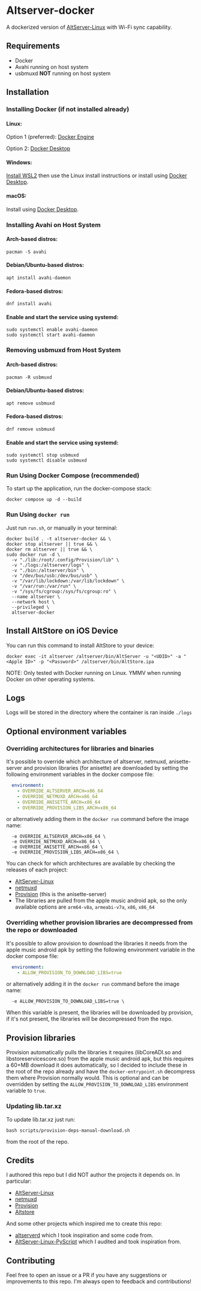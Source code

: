 # Altserver-docker

A dockerized version of [AltServer-Linux](https://github.com/NyaMisty/AltServer-Linux) with Wi-Fi sync capability. 

## Requirements

- Docker
- Avahi running on host system
- usbmuxd **NOT** running on host system

## Installation

### Installing Docker (if not installed already)

#### Linux:
Option 1 (preferred): [Docker Engine](https://docs.docker.com/engine/install/)

Option 2: [Docker Desktop](https://docs.docker.com/desktop/install/linux-install/)

#### Windows:
[Install WSL2](https://docs.docker.com/desktop/wsl/) then use the Linux install instructions or install using [Docker Desktop](https://docs.docker.com/desktop/install/windows-install/).

#### macOS:
Install using [Docker Desktop](https://docs.docker.com/desktop/install/mac-install/).

### Installing Avahi on Host System

#### Arch-based distros:
```shell
pacman -S avahi
```

#### Debian/Ubuntu-based distros:
```shell
apt install avahi-daemon
```

#### Fedora-based distros:
```shell
dnf install avahi
```

#### Enable and start the service using systemd:
```shell
sudo systemctl enable avahi-daemon
sudo systemctl start avahi-daemon
```

### Removing usbmuxd from Host System

#### Arch-based distros:
```shell
pacman -R usbmuxd
```

#### Debian/Ubuntu-based distros:
```shell
apt remove usbmuxd
```

#### Fedora-based distros:
```shell
dnf remove usbmuxd
```

#### Enable and start the service using systemd:
```shell
sudo systemctl stop usbmuxd
sudo systemctl disable usbmuxd
```

### Run Using Docker Compose (recommended)

To start up the application, run the docker-compose stack:

```shell
docker compose up -d --build
```

### Run Using `docker run`

Just run `run.sh`, or manually in your terminal:

```shell
docker build . -t altserver-docker && \
docker stop altserver || true && \
docker rm altserver || true && \
sudo docker run -d \
  -v "./lib:/root/.config/Provision/lib" \
  -v "./logs:/altserver/logs" \
  -v "./bin:/altserver/bin" \
  -v "/dev/bus/usb:/dev/bus/usb" \
  -v "/var/lib/lockdown:/var/lib/lockdown" \
  -v "/var/run:/var/run" \
  -v "/sys/fs/cgroup:/sys/fs/cgroup:ro" \
  --name altserver \
  --network host \
  --privileged \
  altserver-docker 
```

## Install AltStore on iOS Device

You can run this command to install AltStore to your device:

```shell
docker exec -it altserver /altserver/bin/AltServer -u "<UDID>" -a "<Apple ID>" -p "<Password>" /altserver/bin/AltStore.ipa
```

NOTE: Only tested with Docker running on Linux. YMMV when running Docker on other operating systems.

## Logs

Logs will be stored in the directory where the container is ran inside `./logs`

## Optional environment variables

### Overriding architectures for libraries and binaries

It's possible to override which architecture of altserver, netmuxd, anisette-server and provision libraries (for anisette) are downloaded by setting the following environment variables in the docker compose file:

```yaml
  environment:
    - OVERRIDE_ALTSERVER_ARCH=x86_64
    - OVERRIDE_NETMUXD_ARCH=x86_64
    - OVERRIDE_ANISETTE_ARCH=x86_64
    - OVERRIDE_PROVISION_LIBS_ARCH=x86_64
```

or alternatively adding them in the `docker run` command before the image name:

```shell
  -e OVERRIDE_ALTSERVER_ARCH=x86_64 \
  -e OVERRIDE_NETMUXD_ARCH=x86_64 \
  -e OVERRIDE_ANISETTE_ARCH=x86_64 \
  -e OVERRIDE_PROVISION_LIBS_ARCH=x86_64 \
```

You can check for which architectures are available by checking the releases of each project:

- [AltServer-Linux](https://github.com/NyaMisty/AltServer-Linux/releases)
- [netmuxd](https://github.com/jkcoxson/netmuxd/releases)
- [Provision](https://github.com/Dadoum/Provision/releases) (this is the anisette-server)
- The libraries are pulled from the apple music android apk, so the only available options are `arm64-v8a`, `armeabi-v7a`, `x86`, `x86_64`

### Overriding whether provision libraries are decompressed from the repo or downloaded

It's possible to allow provision to download the libraries it needs from the apple music android apk by setting the following environment variable in the docker compose file:

```yaml
  environment:
    - ALLOW_PROVISION_TO_DOWNLOAD_LIBS=true
```

or alternatively adding it in the `docker run` command before the image name:

```shell
  -e ALLOW_PROVISION_TO_DOWNLOAD_LIBS=true \
```

When this variable is present, the libraries will be downloaded by provision, if it's not present, the libraries will be decompressed from the repo.

## Provision libraries

Provision automatically pulls the libraries it requires (libCoreADI.so and libstoreservicescore.so) from the apple music android apk, but this requires a 60+MB download it does automatically, so I decided to include these in the root of the repo already and have the `docker-entrypoint.sh` decompress them where Provision normally would. This is optional and can be overridden by setting the `ALLOW_PROVISION_TO_DOWNLOAD_LIBS` environment variable to `true`.

### Updating lib.tar.xz

To update lib.tar.xz just run:

```shell
bash scripts/provision-deps-manual-download.sh
```

from the root of the repo.

## Credits

I authored this repo but I did NOT author the projects it depends on. In particular:

- [AltServer-Linux](https://github.com/NyaMisty/AltServer-Linux)
- [netmuxd](https://github.com/jkcoxson/netmuxd/)
- [Provision](https://github.com/Dadoum/Provision/)
- [Altstore](https://altstore.io)

And some other projects which inspired me to create this repo:

- [altserverd](https://github.com/hkfuertes/altserverd) which I took inspiration and some code from.
- [AltServer-Linux-PyScript](https://github.com/powenn/AltServer-Linux-PyScript/issues) which I audited and took inspiration from.

## Contributing

Feel free to open an issue or a PR if you have any suggestions or improvements to this repo. I'm always open to feedback and contributions!
